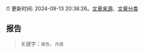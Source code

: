 :alarm_clock: 更新时间: 2024-09-13 20:38:26。[文章来源](/README.md)、[文章分类](/TAGS.md)

## 报告


> 关键字：`报告`、`月报`



